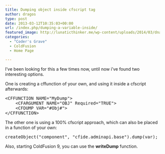 ```yaml
---
title: Dumping object inside cfscript tag
author: dragos
type: post
date: 2013-03-12T10:35:03+00:00
url: /index.php/dumping-a-variable-inside/
featured_image: http://lunaticthinker.me/wp-content/uploads/2014/03/dna-structure-cfml.png
categories:
  - "Coder's Grave"
  - ColdFusion
  - Home Page

---
```

I&#8217;ve been looking for this a few times now, until now i&#8217;ve found two interesting options.

One is creating a cffunction of your own, and using it inside a cfscript afterwards:

<pre class="prettyprint">&#60;CFFUNCTION NAME="MyDump"&#62;
    &#60;CFARGUMENT NAME="OBJ" Required="TRUE"&#62;
    &#60;CFDUMP VAR="#Obj#"&#62;
&#60;/CFFUNCTION&#62;</pre>

<!--more-->The other one is using a 100% cfscript approach, which can also be placed in a function of your own:

<pre class="prettyprint">createObject("component", "cfide.adminapi.base").dump(var);</pre>

Also, starting ColdFusion 9, you can use the **writeDump** function.